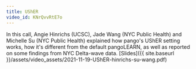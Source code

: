 ```yaml
---
title: UShER
video_id: KNrQvvRtE7o
---
```

In this call, Angie Hinrichs (UCSC), Jade Wang (NYC Public Health) and Michelle Su (NYC Public Health) explained how pango's UShER setting works, how it's different from the default pangoLEARN, as well as reported on some findings from NYC Delta-wave data. [Slides]({{ site.baseurl }}/assets/video_assets/2021-11-19-UShER-hinrichs-su-wang.pdf)
